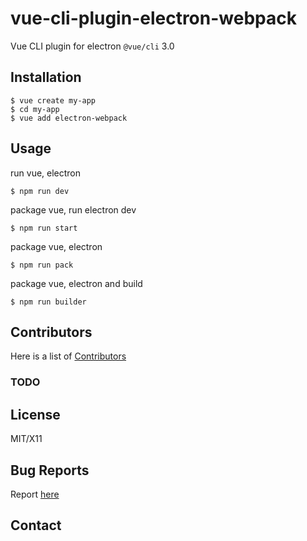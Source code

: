 # vue-cli-plugin-electron-webpack

Vue CLI plugin for electron `@vue/cli` 3.0

## Installation

    $ vue create my-app
    $ cd my-app
    $ vue add electron-webpack

## Usage

run vue, electron

    $ npm run dev

package vue, run electron dev

    $ npm run start

package vue, electron

    $ npm run pack

package vue, electron and build

    $ npm run builder

## Contributors
Here is a list of [Contributors](https://github.com/jummyliu/vue-cli-plugin-electron-webpack/graphs/contributors)

### TODO

## License
MIT/X11

## Bug Reports

Report [here](https://github.com/jummyliu/vue-cli-plugin-electron-webpack/issues)

## Contact